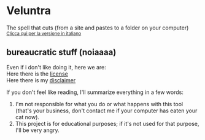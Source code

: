 # Veluntra
The spell that cuts (from a site and pastes to a folder on your computer)\
<sub> [Clicca qui per la versione in italiano](https://github.com/Dicast3/Veluntra/blob/main/README-ita.md) </sub>

## bureaucratic stuff (noiaaaa)
Even if i don't like doing it, here we are:\
Here there is the [license](https://github.com/Dicast3/Veluntra/blob/main/LICENSE)\
Here there is my [disclaimer](https://github.com/Dicast3/Veluntra/blob/main/Disclaimer-eng.md)

If you don't feel like reading, I'll summarize everything in a few words:
1. I'm not responsible for what you do or what happens with this tool (that's your business, don't contact me if your computer has eaten your cat now).
2. This project is for educational purposes; if it's not used for that purpose, I'll be very angry.
